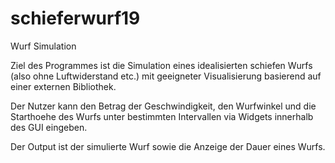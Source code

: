 # schieferwurf19
Wurf Simulation

Ziel des Programmes ist die Simulation eines idealisierten schiefen Wurfs (also ohne Luftwiderstand etc.) 
mit geeigneter Visualisierung basierend auf einer externen Bibliothek.

Der Nutzer kann den Betrag der Geschwindigkeit, den Wurfwinkel und die Starthoehe des Wurfs unter bestimmten Intervallen
via Widgets innerhalb des GUI eingeben.

Der Output ist der simulierte Wurf sowie die Anzeige der Dauer eines Wurfs. 
